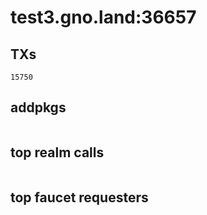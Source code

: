 # test3.gno.land:36657

## TXs
```
15750
```

## addpkgs
```
```

## top realm calls
```
```

## top faucet requesters
```
```


